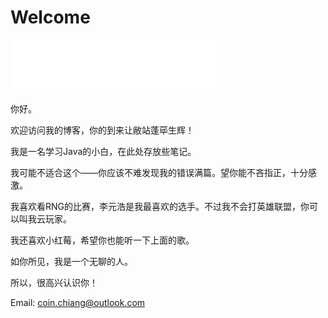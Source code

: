 # Welcome

> 

<iframe frameborder="no" border="0" marginwidth="0" marginheight="0" width=330 height=86 src="//music.163.com/outchain/player?type=2&id=4330477&auto=1&height=66"></iframe>


你好。

欢迎访问我的博客，你的到来让敝站蓬荜生辉！

我是一名学习Java的小白，在此处存放些笔记。

我可能不适合这个——你应该不难发现我的错误满篇。望你能不吝指正，十分感激。

我喜欢看RNG的比赛，李元浩是我最喜欢的选手。不过我不会打英雄联盟，你可以叫我云玩家。

我还喜欢小红莓，希望你也能听一下上面的歌。

如你所见，我是一个无聊的人。

所以，很高兴认识你！

Email: coin.chiang@outlook.com
